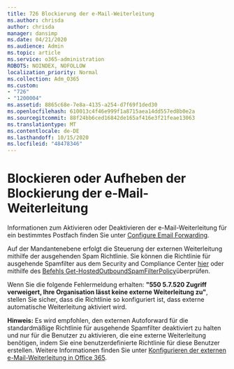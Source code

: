 ```yaml
---
title: 726 Blockierung der e-Mail-Weiterleitung
ms.author: chrisda
author: chrisda
manager: dansimp
ms.date: 04/21/2020
ms.audience: Admin
ms.topic: article
ms.service: o365-administration
ROBOTS: NOINDEX, NOFOLLOW
localization_priority: Normal
ms.collection: Adm_O365
ms.custom:
- "726"
- "1200004"
ms.assetid: 8865c68e-7e8a-4135-a254-d7f69f1ded30
ms.openlocfilehash: 610013c4f46e999f1a8715aea14dd557ed8b0e2a
ms.sourcegitcommit: 88f24bb6ced16842de165af416e3f21feae13063
ms.translationtype: MT
ms.contentlocale: de-DE
ms.lasthandoff: 10/15/2020
ms.locfileid: "48478346"
---
```

# <a name="blocking-or-unblocking-email-forwarding"></a>Blockieren oder Aufheben der Blockierung der e-Mail-Weiterleitung

Informationen zum Aktivieren oder Deaktivieren der e-Mail-Weiterleitung für ein bestimmtes Postfach finden Sie unter [Configure Email Forwarding](https://docs.microsoft.com/microsoft-365/admin/email/configure-email-forwarding).

Auf der Mandantenebene erfolgt die Steuerung der externen Weiterleitung mithilfe der ausgehenden Spam Richtlinie. Sie können die Richtlinie für ausgehende Spamfilter aus dem Security and Compliance Center [hier](https://protection.office.com/antispam) oder mithilfe des [Befehls Get-HostedOutboundSpamFilterPolicy](https://docs.microsoft.com/powershell/module/exchange/get-hostedoutboundspamfilterpolicy)überprüfen.

Wenn Sie die folgende Fehlermeldung erhalten: **"550 5.7.520 Zugriff verweigert, Ihre Organisation lässt keine externe Weiterleitung zu"**, stellen Sie sicher, dass die Richtlinie so konfiguriert ist, dass externe automatische Weiterleitung aktiviert wird.

**Hinweis:** Es wird empfohlen, den externen Autoforward für die standardmäßige Richtlinie für ausgehende Spamfilter deaktiviert zu halten und nur für die Benutzer zu aktivieren, die eine externe Weiterleitung benötigen, indem Sie eine benutzerdefinierte Richtlinie für diese Benutzer erstellen. Weitere Informationen finden Sie unter [Konfigurieren der externen e-Mail-Weiterleitung in Office 365](https://docs.microsoft.com/microsoft-365/security/office-365-security/external-email-forwarding).